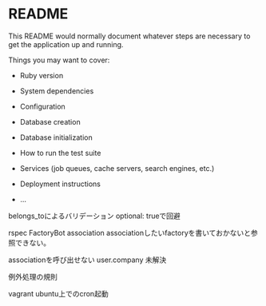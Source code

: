 # README

This README would normally document whatever steps are necessary to get the
application up and running.

Things you may want to cover:

* Ruby version

* System dependencies

* Configuration

* Database creation

* Database initialization

* How to run the test suite

* Services (job queues, cache servers, search engines, etc.)

* Deployment instructions

* ...

belongs_toによるバリデーション
optional: trueで回避

rspec
FactoryBot
association
associationしたいfactoryを書いておかないと参照できない。

associationを呼び出せない
user.company
未解決

例外処理の規則

vagrant ubuntu上でのcron起動
